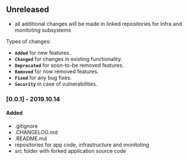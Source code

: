 ## Unreleased

- all additional changes will be made in linked repositories for Infra and monitoting subsystems


Types of changes:

- **`Added`** for new features.
- **`Changed`** for changes in existing functionality.
- **`Deprecated`** for soon-to-be removed features.
- **`Removed`** for now removed features.
- **`Fixed`** for any bug fixes.
- **`Security`** in case of vulnerabilities.



### [0.0.1] - 2019.10.14
#### Added

- .gitignore
- .CHANGELOG.md
- .README.md
- repositories for app code, infrastructure and monitoting
- src folder with forked application source code
